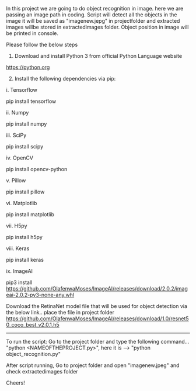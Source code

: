 In this project we are going to do object recognition in image. here we are passing an image path in coding. 
Script will detect all the objects in the image it will be saved as "imagenew.jepg" in projectfolder and extracted images willbe stored in extractedimages folder.
Object position in image will be printed in console.

Please follow the below steps

1) Download and install Python 3 from official Python Language website

https://python.org

2) Install the following dependencies via pip:

i. Tensorflow

pip install tensorflow

ii. Numpy

pip install numpy

iii. SciPy

pip install scipy

iv. OpenCV

pip install opencv-python

v. Pillow

pip install pillow

vi. Matplotlib

pip install matplotlib

vii. H5py

pip install h5py

viii. Keras

pip install keras

ix. ImageAI

pip3 install https://github.com/OlafenwaMoses/ImageAI/releases/download/2.0.2/imageai-2.0.2-py3-none-any.whl

Download the RetinaNet model file that will be used for object detection via the below link.. place the file in project folder
https://github.com/OlafenwaMoses/ImageAI/releases/download/1.0/resnet50_coco_best_v2.0.1.h5


***********************************

To run the script:
Go to the project folder and type the following command... "python <NAMEOFTHEPROJECT.py>", here it is --> "python object_recognition.py"

After script running,
Go to project folder and open "imagenew.jpeg" and check extractedimages folder

Cheers!
